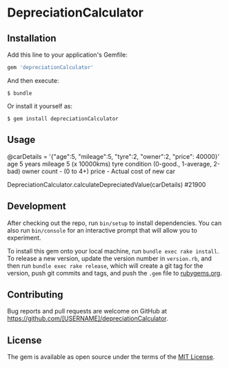 # DepreciationCalculator

## Installation

Add this line to your application's Gemfile:

```ruby
gem 'depreciationCalculator'
```

And then execute:

    $ bundle

Or install it yourself as:

    $ gem install depreciationCalculator

## Usage

@carDetails = '{"age":5, "mileage":5, "tyre":2, "owner":2, "price": 40000}'
age 5 years
mileage 5 (x 10000kms)
tyre condition (0-good., 1-average, 2-bad)
owner count - (0 to 4+)
price - Actual cost of new car

DepreciationCalculator.calculateDepreciatedValue(carDetails) #21900

## Development

After checking out the repo, run `bin/setup` to install dependencies. You can also run `bin/console` for an interactive prompt that will allow you to experiment.

To install this gem onto your local machine, run `bundle exec rake install`. To release a new version, update the version number in `version.rb`, and then run `bundle exec rake release`, which will create a git tag for the version, push git commits and tags, and push the `.gem` file to [rubygems.org](https://rubygems.org).

## Contributing

Bug reports and pull requests are welcome on GitHub at https://github.com/[USERNAME]/depreciationCalculator.

## License

The gem is available as open source under the terms of the [MIT License](https://opensource.org/licenses/MIT).
